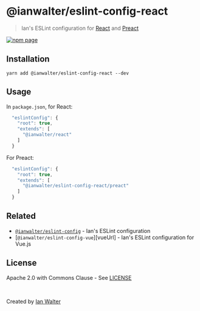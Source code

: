 # @ianwalter/eslint-config-react
> Ian's ESLint configuration for [React][reactUrl] and [Preact][preactUrl]

[![npm page][npmImage]][npmUrl]

## Installation

```console
yarn add @ianwalter/eslint-config-react --dev
```

## Usage

In `package.json`, for React:

```js
  "eslintConfig": {
    "root": true,
    "extends": [
      "@ianwalter/react"
    ]
  }
```

For Preact:

```js
  "eslintConfig": {
    "root": true,
    "extends": [
      "@ianwalter/eslint-config-react/preact"
    ]
  }
```

## Related

* [`@ianwalter/eslint-config`][configUrl] - Ian's ESLint configuration
* [`@ianwalter/eslint-config-vue`][vueUrl] - Ian's ESLint configuration for
  Vue.js

## License

Apache 2.0 with Commons Clause - See [LICENSE][licenseUrl]

&nbsp;

Created by [Ian Walter](https://ianwalter.dev)

[eslintUrl]: https://eslint.org/
[reactUrl]: https://reactjs.org/
[preactUrl]: https://preactjs.com/
[npmImage]: https://img.shields.io/npm/v/@ianwalter/eslint-config-react.svg
[npmUrl]: https://www.npmjs.com/package/@ianwalter/eslint-config-react
[configUrl]: https://github.com/ianwalter/ianwalter/blob/main/packages/eslint-config
[licenseUrl]: https://github.com/ianwalter/ianwalter/blob/main/packages/eslint-config-react/LICENSE
